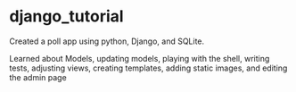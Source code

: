 # django_tutorial

Created a poll app using python, Django, and SQLite.

Learned about Models, updating models, playing with the shell, writing tests, adjusting views, creating templates, adding static images, and editing the admin page
